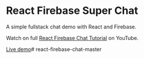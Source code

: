 # React Firebase Super Chat

A simple fullstack chat demo with React and Firebase. 

Watch on full [React Firebase Chat Tutorial](https://youtu.be/zQyrwxMPm88) on YouTube. 

[Live demo](https://fireship-demos.web.app/)#   r e a c t - f i r e b a s e - c h a t - m a s t e r  
 